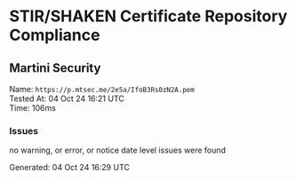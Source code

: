 # STIR/SHAKEN Certificate Repository Compliance

## Martini Security

Name: `https://p.mtsec.me/2e5a/IfoB3Rs0zN2A.pem`\
Tested At: 04 Oct 24 16:21 UTC\
Time: 106ms

### Issues

no warning, or error, or notice date level issues were found

Generated: 04 Oct 24 16:29 UTC